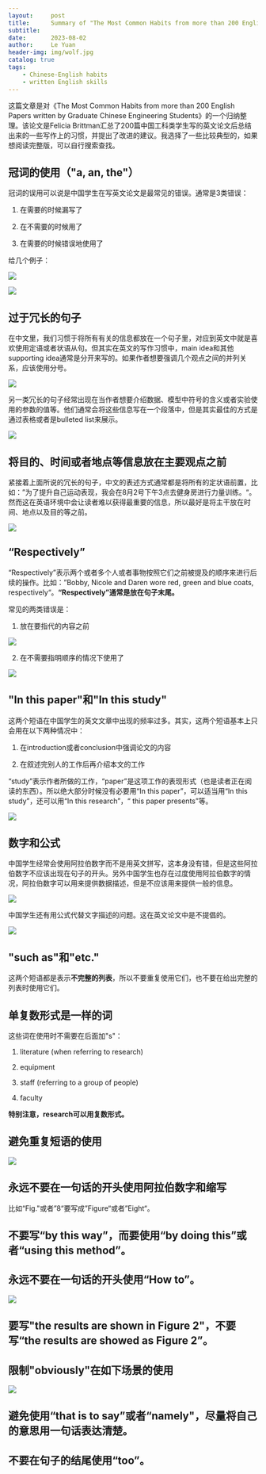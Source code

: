 ```yaml
---
layout:     post
title:      Summary of "The Most Common Habits from more than 200 English Papers written by Graduate Chinese Engineering Students"
subtitle:   
date:       2023-08-02
author:     Le Yuan
header-img: img/wolf.jpg
catalog: true
tags:
    - Chinese-English habits
    - written English skills
---
```


这篇文章是对《The Most Common Habits from more than 200 English Papers written by Graduate Chinese Engineering Students》的一个归纳整理。该论文是Felicia Brittman汇总了200篇中国工科类学生写的英文论文后总结出来的一些写作上的习惯，并提出了改进的建议。我选择了一些比较典型的，如果想阅读完整版，可以自行搜索查找。

## 冠词的使用（"a, an, the"）

冠词的误用可以说是中国学生在写英文论文是最常见的错误。通常是3类错误：

1. 在需要的时候漏写了

2. 在不需要的时候用了

3. 在需要的时候错误地使用了

给几个例子：

![](https://pic.imgdb.cn/item/64ca22371ddac507cc457056.jpg)

![](https://pic.imgdb.cn/item/64ca22981ddac507cc4627a7.jpg) 

## 过于冗长的句子

在中文里，我们习惯于将所有有关的信息都放在一个句子里，对应到英文中就是喜欢使用定语或者状语从句。但其实在英文的写作习惯中，main idea和其他supporting idea通常是分开来写的。如果作者想要强调几个观点之间的并列关系，应该使用分号。

![](https://pic.imgdb.cn/item/64ca22381ddac507cc45710c.jpg)

另一类冗长的句子经常出现在当作者想要介绍数据、模型中符号的含义或者实验使用的参数的值等。他们通常会将这些信息写在一个段落中，但是其实最佳的方式是通过表格或者是bulleted list来展示。

![](https://pic.imgdb.cn/item/64ca22381ddac507cc457142.jpg)

## 将目的、时间或者地点等信息放在主要观点之前

紧接着上面所说的冗长的句子，中文的表述方式通常都是将所有的定状语前置，比如：”为了提升自己运动表现，我会在8月2号下午3点去健身房进行力量训练。“。然而这在英语环境中会让读者难以获得最重要的信息，所以最好是将主干放在时间、地点以及目的等之前。

![](https://pic.imgdb.cn/item/64ca22381ddac507cc4571a8.jpg)

## “Respectively”

“Respectively”表示两个或者多个人或者事物按照它们之前被提及的顺序来进行后续的操作。比如：”Bobby, Nicole and Daren wore red, green and blue coats, respectively“。**“Respectively”通常是放在句子末尾。**

常见的两类错误是：

1. 放在要指代的内容之前

![](https://pic.imgdb.cn/item/64ca22381ddac507cc4571fb.jpg)

2. 在不需要指明顺序的情况下使用了

![](https://pic.imgdb.cn/item/64ca22961ddac507cc462257.jpg)

## "In this paper"和"In this study"

 这两个短语在中国学生的英文文章中出现的频率过多。其实，这两个短语基本上只会用在以下两种情况中：

1. 在introduction或者conclusion中强调论文的内容

2. 在叙述完别人的工作后再介绍本文的工作

“study”表示作者所做的工作，“paper”是这项工作的表现形式（也是读者正在阅读的东西）。所以绝大部分时候没有必要用“In this paper”，可以适当用“In this study”，还可以用“In this research”，“ this paper presents”等。

![](https://pic.imgdb.cn/item/64ca22971ddac507cc4624e3.jpg)

## 数字和公式

中国学生经常会使用阿拉伯数字而不是用英文拼写，这本身没有错，但是这些阿拉伯数字不应该出现在句子的开头。另外中国学生也存在过度使用阿拉伯数字的情况，阿拉伯数字可以用来提供数据描述，但是不应该用来提供一般的信息。

![](https://pic.imgdb.cn/item/64ca22971ddac507cc46253a.jpg)

中国学生还有用公式代替文字描述的问题。这在英文论文中是不提倡的。

![](https://pic.imgdb.cn/item/64ca22981ddac507cc462726.jpg)

## "such as"和"etc."

这两个短语都是表示**不完整的列表**，所以不要重复使用它们，也不要在给出完整的列表时使用它们。

## 单复数形式是一样的词

这些词在使用时不需要在后面加"s"：

1. literature (when referring to research)

2. equipment

3. staff (referring to a group of people)

4. faculty

**特别注意，research可以用复数形式。**

## 避免重复短语的使用

![](https://pic.imgdb.cn/item/64ca22e61ddac507cc46c232.jpg)

## 永远不要在一句话的开头使用阿拉伯数字和缩写

比如“Fig."或者”8“要写成”Figure“或者”Eight“。

## 不要写“by this way”，而要使用“by doing this”或者“using this method”。

## 永远不要在一句话的开头使用“How to”。

![](https://pic.imgdb.cn/item/64ca22e61ddac507cc46c26f.jpg)

## 要写"the results are shown in Figure 2"，不要写“the results are showed as Figure 2”。

## 限制"obviously"在如下场景的使用

![](https://pic.imgdb.cn/item/64ca22e81ddac507cc46c55c.jpg)

## 避免使用“that is to say”或者“namely"，尽量将自己的意思用一句话表达清楚。

## 不要在句子的结尾使用“too”。
